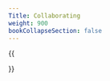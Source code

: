 ```yaml
---
Title: Collaborating
weight: 900
bookCollapseSection: false
---
```



{{<section>}}
<!--Section renders pages in section as definition list, using title and description.
Example
```tpl
{{<section>}}
```-->